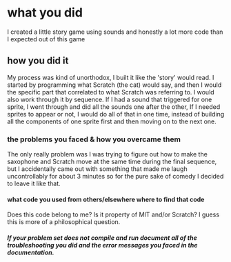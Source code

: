 # what you did
  I created a little story game using sounds and honestly a lot more code than I expected out of this game
## how you did it
My process was kind of unorthodox, I built it like the 'story' would read. I started by programming what Scratch (the cat) would say, and then I would the specific part that correlated to what Scratch was referring to. I would also work through it by sequence. If I had a sound that triggered for one sprite, I went through and did all the sounds one after the other, If I needed sprites to appear or not, I would do all of that in one time, instead of building all the components of one sprite first and then moving on to the next one.

###    the problems you faced & how you overcame them
The only really problem was I was trying to figure out how to make the saxophone and Scratch move at the same time during the final sequence, but I accidentally came out with something that made me laugh uncontrollably for about 3 minutes so for the pure sake of comedy I decided to leave it like that.

#### what code you used from others/elsewhere where to find that code
Does this code belong to me? Is it property of MIT and/or Scratch? I guess this is more of a philosophical question.

##### If your problem set does not compile and run document all of the troubleshooting you did and the error messages you faced in the documentation. 
